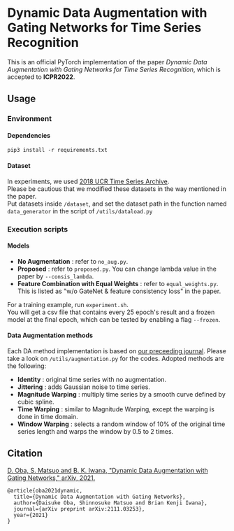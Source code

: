 # Dynamic Data Augmentation with Gating Networks for Time Series Recognition
This is an official PyTorch implementation of the paper *Dynamic Data Augmentation with Gating Networks for Time Series Recognition*, which is accepted to **ICPR2022**.  

## Usage

### Environment

#### Dependencies
```pip3 install -r requirements.txt```

#### Dataset
In experiments, we used [2018 UCR Time Series Archive](https://www.cs.ucr.edu/~eamonn/time_series_data_2018/).  
Please be cautious that we modified these datasets in the way mentioned in the paper.  
Put datasets inside ```/dataset```, and set the dataset path in the function named ```data_generator``` in the script of ```/utils/dataload.py```   

### Execution scripts

#### Models
* **No Augmentation** : refer to ```no_aug.py```.  
* **Proposed** : refer to ```proposed.py```. You can change lambda value in the paper by ```--consis_lambda```.  
* **Feature Combination with Equal Weights** : refer to ```equal_weights.py```.  This is listed as "w/o GateNet & feature consistency loss" in the paper.  
<!--* Ensemble -- refer to ```ensemble.py```.
* Concatenate --- refer to ```concat.py```.  -->  

For a training example, run ```experiment.sh```.  
You will get a csv file that contains every 25 epoch's result and a frozen model at the final epoch, which can be tested by enabling a flag ```--frozen```.  

#### Data Augmentation methods
Each DA method implementation is based on [our preceeding journal](https://journals.plos.org/plosone/article?id=10.1371/journal.pone.0254841).
Please take a look on ```/utils/augmentation.py``` for the codes. Adopted methods are the following:  
* **Identity** : original time series with no augmentation.  
* **Jittering** : adds Gaussian noise to time series.  
* **Magnitude Warping** : multiply time series by a smooth curve defined by cubic spline.  
* **Time Warping** : similar to Magnitude Warping, except the warping is done in time domain.  
* **Window Warping** : selects a random window of 10% of the original time series length and warps the window by 0.5 to 2 times.  

## Citation
[D. Oba, S. Matsuo and B. K. Iwana, "Dynamic Data Augmentation with Gating Networks," arXiv, 2021.](https://arxiv.org/abs/2111.03253)  
```
@article{oba2021dynamic,
  title={Dynamic Data Augmentation with Gating Networks},
  author={Daisuke Oba, Shinnosuke Matsuo and Brian Kenji Iwana},
  journal={arXiv preprint arXiv:2111.03253},
  year={2021}
}
```
